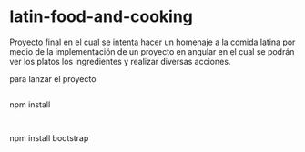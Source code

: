 # latin-food-and-cooking
Proyecto final en el cual se intenta hacer un homenaje a la comida latina por medio de la implementación de un proyecto en angular en el cual se podrán ver los platos los ingredientes y realizar diversas acciones.

para lanzar el proyecto 
```
````
npm install
```
````
```
````
npm install bootstrap
```
````
